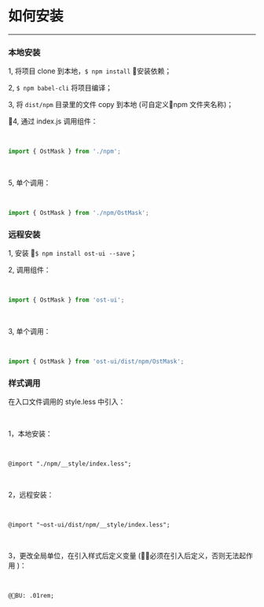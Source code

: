# 如何安装

---

### 本地安装

1, 将项目 clone 到本地，``` $ npm install ``` 安装依赖；

2, ``` $ npm babel-cli ```  将项目编译；

3, 将 ``` dist/npm ``` 目录里的文件 copy 到本地 (可自定义npm 文件夹名称)；

4, 通过 index.js 调用组件：

<br/>

``` jsx
import { OstMask } from './npm';
```

<br/>

5, 单个调用：

<br/>

``` jsx
import { OstMask } from './npm/OstMask';
```

### 远程安装

1, 安装 ``` $ npm install ost-ui --save ```；

2, 调用组件：

<br/>

``` jsx
import { OstMask } from 'ost-ui';
```

<br/>

3, 单个调用：

<br/>

``` jsx
import { OstMask } from 'ost-ui/dist/npm/OstMask';
```

### 样式调用

在入口文件调用的 style.less 中引入：

<br/>

1，本地安装：

<br/>

```less
@import "./npm/__style/index.less";
```

<br/>

2，远程安装：

<br/>

```less
@import "~ost-ui/dist/npm/__style/index.less";
```
<br/>

3，更改全局单位，在引入样式后定义变量 (必须在引入后定义，否则无法起作用 )：

<br/>

```less
@BU: .01rem;
```
